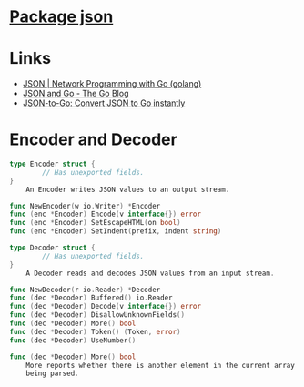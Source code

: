 # [Package json](https://golang.org/pkg/encoding/json/)

# Links

* [JSON | Network Programming with Go (golang)](https://ipfs.io/ipfs/QmfYeDhGH9bZzihBUDEQbCbTc5k5FZKURMUoUvfmc27BwL/dataserialisation/json.html)
* [JSON and Go - The Go Blog](https://blog.golang.org/json-and-go)
* [JSON-to-Go: Convert JSON to Go instantly](https://mholt.github.io/json-to-go/)


# Encoder and Decoder


```go
type Encoder struct {
        // Has unexported fields.
}
    An Encoder writes JSON values to an output stream.

func NewEncoder(w io.Writer) *Encoder
func (enc *Encoder) Encode(v interface{}) error
func (enc *Encoder) SetEscapeHTML(on bool)
func (enc *Encoder) SetIndent(prefix, indent string)

type Decoder struct {
        // Has unexported fields.
}
    A Decoder reads and decodes JSON values from an input stream.

func NewDecoder(r io.Reader) *Decoder
func (dec *Decoder) Buffered() io.Reader
func (dec *Decoder) Decode(v interface{}) error
func (dec *Decoder) DisallowUnknownFields()
func (dec *Decoder) More() bool
func (dec *Decoder) Token() (Token, error)
func (dec *Decoder) UseNumber()

func (dec *Decoder) More() bool
    More reports whether there is another element in the current array or object
    being parsed.
```


